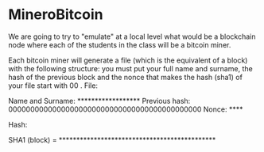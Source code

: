 # MineroBitcoin

We are going to try to "emulate" at a local level what would be a blockchain node where each of the students in the class will be a bitcoin miner.

Each bitcoin miner will generate a file (which is the equivalent of a block) with the following structure: you must put your full name and surname, the hash of the previous block and the nonce that makes the hash (sha1) of your file start with 00 .
File:

Name and Surname: ******************
Previous hash: 00000000000000000000000000000000000000000000
Nonce: ****

Hash:

SHA1 (block) = *********************************************
